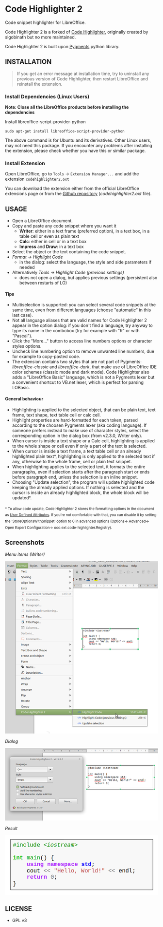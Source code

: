 # Code Highlighter 2
Code snippet highlighter for LibreOffice.

Code Highlighter 2 is a forked of [Code Highlighter](https://github.com/slgobinath/libreoffice-code-highlighter), originally created by slgobinath but no more maintained. 

Code Highlighter 2 is built upon [Pygments](https://pygments.org/) python library. 

## INSTALLATION

> If you get an error message at installation time, try to uninstall any previous version of Code Highlighter, then restart LibreOffice and reinstall the extension.

### Install Dependencies (Linux Users)
**Note: Close all the LibreOffice products before installing the dependencies**

Install libreoffice-script-provider-python
```
sudo apt-get install libreoffice-script-provider-python
```
The above command is for Ubuntu and its derivatives. Other Linux users, may not need this package.
If you encounter any problems after installing the extension, please check whether you have this or similar package.

### Install Extension
Open LibreOffice, go to `Tools` -> `Extension Manager...` and add the extension `codehighlighter2.oxt`

You can download the extension either from the official LibreOffice extensions page or from the [Github repository](https://github.com/jmzambon/libreoffice-code-highlighter) (_codehighlighter2.oxt_ file).

## USAGE
- Open a LibreOffice document.
- Copy and paste any code snippet where you want it
  - **Writer**: either in a text frame (preferred option), in a text box, in a table cell or even as plain text
  - **Calc**: either in  cell or in a text box
  - **Impress** and **Draw**: in a text box
- Select the object or the text containing the code snippet.
- *Format -> Highlight Code*
  - in the dialog: select the language, the style and side parameters if needed
- Alternatively *Tools -> Highlight Code (previous settings)*
  - does not open a dialog, but applies previous settings (persistent also between restarts of LO)

#### Tips
- Multiselection is supported: you can select several code snippets at the same time, even from different languages (choose "automatic" in this last case).
- Not all language aliases that are valid names for Code Highlighter 2 appear in the option dialog: if you don't find a language, try anyway to type its name in the combobox (try for example with "R" or with "Pascal").  
- Click the "More..." button to access line numbers options or character styles options.
- Uncheck line numbering option to remove unwanted line numbers, due for example to copy-pasted code.
- The extension contains two styles that are not part of Pygments: _libreoffice-classic_ and _libreoffice-dark_, that make use of LibreOffice IDE color schemes (classic mode and dark mode). Code Highlighter also adds a "LibreOffice Basic" language, which is not a Pygments lexer but a convenient shortcut to VB.net lexer, which is perfect for parsing LOBasic.

#### General behaviour
- Highlighting is applied to the selected object, that can be plain text, text frame, text shape, text table cell or calc cell.
- Highlight properties are hard-formatted for each token, parsed according to the choosen Pygments lexer (aka coding language). If someone prefers instead to make use of character styles, select the corresponding option in the dialog box (from v2.3.0, Writer only).
- When cursor is inside a text shape or a Calc cell, highlighting is applied to the whole shape or cell even if only a part of the text is selected.
- When cursor is inside a text frame, a text table cell or an already highlighted plain text*, highlighting is only applied to the selected text if any, otherwise to the whole frame, cell or plain text snippet.
- When highlighting applies to the selected text, it formats the entire paragraphs, even if selection starts after the paragraph start or ends before paragraph end, unless the selection is an inline snippet.
- Choosing "Update selection", the program will update highlighted code keeping the already applied options. If nothing is selected and the cursor is inside an already highlighted block, the whole block will be updated*.

<sub>\* To allow code update, Code Highlighter 2 stores the formatting options in the document as [User Defined Attributes](https://api.libreoffice.org/docs/idl/ref/servicecom_1_1sun_1_1star_1_1xml_1_1UserDefinedAttributesSupplier.html#a7c8de9b61fff54bb35d4203618828f32). If you're not comfortable with that, you can disable it by setting the 'StoreOptionsWithSnippet' option to 0 in advanced options (Options-> Advanced-> Open Expert Configuration-> ooo.ext.code-highlighter.Registry).</sub>

## Screenshots
*Menu items (Writer)*

![Menu](screenshots/code-highlighter-menu.png?raw=true "Menu")

*Dialog*

![Dialog](screenshots/code-highlighter-dialog.png?raw=true "Dialog")

*Result*

![Result](screenshots/code-highlighter-result.png?raw=true "Result")

## LICENSE
 - GPL v3

